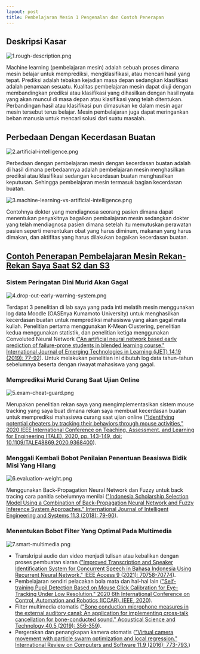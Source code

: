 ```yaml
---
layout: post
title: Pembelajaran Mesin 1 Pengenalan dan Contoh Penerapan
---
```


## Deskripsi Kasar

![1.rough-description.png](https://images.hive.blog/DQmTnrYJzcokugFS3njLa6H5vAYPnxpFZJm5EUf9vSQJdjz/1.rough-description.png)

Machine learning (pembelajaran mesin) adalah sebuah proses dimana mesin belajar untuk memprediksi, mengklasifikasi, atau mencari hasil yang tepat. Prediksi adalah tebakan kejadian masa depan sedangkan klasifikasi adalah penamaan sesuatu. Kualitas pembelajaran mesin dapat diuji dengan membandingkan prediksi atau klasifikasi yang dihasilkan dengan hasil nyata yang akan muncul di masa depan atau klasifikasi yang telah ditentukan. Perbandingan hasil atau klasifikasi pun dimasukan ke dalam mesin agar mesin tersebut terus belajar. Mesin pembelajaran juga dapat meringankan beban manusia untuk mencari solusi dari suatu masalah.



## Perbedaan Dengan Kecerdasan Buatan

![2.artificial-intelligence.png](https://images.hive.blog/DQmVGv31hmimt3MgDJjwQgbhD3mfFZHKTxicS93qDmzipAn/2.artificial-intelligence.png)

Perbedaan dengan pembelajaran mesin dengan kecerdasan buatan adalah di hasil dimana perbedaannya adalah pembelajaran mesin menghasilkan prediksi atau klasifikasi sedangan kecerdasan buatan menghasilkan keputusan. Sehingga pembelajaran mesin termasuk bagian kecerdasan buatan.

![3.machine-learning-vs-artificial-intelligence.png](https://images.hive.blog/DQmV7HjFCzNczGGHjXzw88NCRsohRbVncnYjuPUEPKLwuTm/3.machine-learning-vs-artificial-intelligence.png)

Contohnya dokter yang mendiagnosa seorang pasien dimana dapat menentukan penyakitnya bagaikan pembalajaran mesin sedangkan dokter yang telah mendiagnosa pasien dimana setelah itu memutuskan perawatan pasien seperti menentukan obat yang harus diminum, makanan yang harus dimakan, dan aktifitas yang harus dilakukan bagaikan kecerdasan buatan.



## [Contoh Penerapan Pembelajaran Mesin Rekan-Rekan Saya Saat S2 dan S3](https://www.researchgate.net/profile/Tsuyoshi-Usagawa/publications)

### Sistem Peringatan Dini Murid Akan Gagal

![4.drop-out-early-warning-system.png](https://images.hive.blog/DQmQ6AxVQ34Urt7gFvrhD8eR7huxt566WUoUtU8s2JMsFWK/4.drop-out-early-warning-system.png)

Terdapat 3 penelitian di lab saya yang pada inti melatih mesin menggunakan log data Moodle (OASEnya Kumamoto University) untuk menghasilkan kecerdasan buatan untuk memprediksi mahasiswa yang akan gagal mata kuliah. Penelitian pertama menggunakan K-Mean Clustering, penelitian kedua menggunakan statistik, dan penelitian ketiga menggunakan Convoluted Neural Network (["An artificial neural network based early prediction of failure-prone students in blended learning course." International Journal of Emerging Technologies in Learning (iJET) 14.19 (2019): 77-92](https://www.learntechlib.org/p/217012/)). Untuk melakukan penelitian ini dibutuh log data tahun-tahun sebelumnya beserta dengan riwayat mahasiswa yang gagal.



### Memprediksi Murid Curang Saat Ujian Online

![5.exam-cheat-guard.png](https://images.hive.blog/DQmTpViVtHSDDaLpUyhvCSgsDivLNwgHwVFRavsUoXRKoG3/5.exam-cheat-guard.png)

Merupakan penelitian rekan saya yang mengimplementasikan sistem mouse tracking yang saya buat dimana rekan saya membuat kecerdasan buatan untuk memprediksi mahasiswa curang saat ujian online (["Identifying potential cheaters by tracking their behaviors through mouse activities," 2020 IEEE International Conference on Teaching, Assessment, and Learning for Engineering (TALE), 2020, pp. 143-149, doi: 10.1109/TALE48869.2020.9368400](https://ieeexplore.ieee.org/abstract/document/9368400)).



### Menggali Kembali Bobot Penilaian Penentuan Beasiswa Bidik Misi Yang Hilang

![6.evaluation-weight.png](https://images.hive.blog/DQmRmCiZWGZKyGRFeQ6LkZCXi1dxsNfEhCGVBn2dGwzBYBu/6.evaluation-weight.png)

Menggunakan Back-Propagation Neural Network dan Fuzzy untuk back tracing cara panitia sebelumnya menilai (["Indonesia Scholarship Selection Model Using a Combination of Back-Propagation Neural Network and Fuzzy Inference System Approaches." International Journal of Intelligent Engineering and Systems 11.3 (2018): 79-90](http://www.inass.org/2018/2018063009.pdf)).



### Menentukan Bobot Filter Yang Optimal Pada Multimedia

![7.smart-multimedia.png](https://images.hive.blog/DQmT8Kmi3qxana3Y3Wd7o5vm5PiwZB8ApTVCaeJxuv7m7Tm/7.smart-multimedia.png)

*   Transkripsi audio dan video menjadi tulisan atau kebalikan dengan proses pembuatan siaran (["Improved Transcription and Speaker Identification System for Concurrent Speech in Bahasa Indonesia Using Recurrent Neural Network." IEEE Access 9 (2021): 70758-70774](https://ieeexplore.ieee.org/abstract/document/9422689)).
*   Pembelajaran sendiri pelacakan bola mata dan hal-hal lain (["Self-training Pupil Detection Based on Mouse Click Calibration for Eye-Tracking Under Low Resolution." 2020 6th International Conference on Control, Automation and Robotics (ICCAR). IEEE, 2020](https://ieeexplore.ieee.org/abstract/document/9107973)).
*   Filter multimedia otomatis (["Bone conduction microphone measures in the external auditory canal: An application for implementing cross-talk cancellation for bone-conducted sound." Acoustical Science and Technology 40.5 (2019): 356-359](https://www.jstage.jst.go.jp/article/ast/40/5/40_E1876/_article/-char/ja/)).
*   Pergerakan dan penangkapan kamera otomatis (["Virtual camera movement with particle swarm optimization and local regression." International Review on Computers and Software 11.9 (2016): 773-793.](http://repository.ubaya.ac.id/28710/))